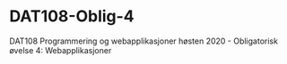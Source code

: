 # DAT108-Oblig-4

DAT108 Programmering og webapplikasjoner høsten 2020 - Obligatorisk øvelse 4: Webapplikasjoner

